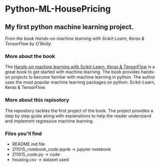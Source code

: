 # Python-ML-HousePricing
## My first python machine learning project. 
*From the book Hands-on machine learning with Scikit-Learn, Keras & TensorFlow by O'Reilly.*

### More about the book 
The [Hands-on machine learning with Scikit-Learn, Keras & TensorFlow](https://www.amazon.com/Hands-Machine-Learning-Scikit-Learn-TensorFlow/dp/1492032646) is a great book to get started with machine learning. The book provides hands-on projects to become familiar with machine learning in python. The author uses the most popular machine learning packages on python: Scikit-Learn, Keras & TensorFlow.

### More about this repisotory
The repository tackles the first project of the book. The project provides a step by step guide along with explanations to help the reader understand and implement regressive machine learning. 

### Files you'll find 
* README.md file 
* 211015_notebook_code.ipynb -> jupyter notebook
* 211015_code.py -> code 
* housing.csv -> dataset used 


